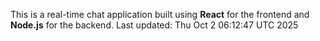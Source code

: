 This is a real-time chat application built using **React** for the frontend and **Node.js** for the backend.
Last updated: Thu Oct  2 06:12:47 UTC 2025
